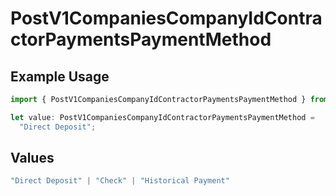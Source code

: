 # PostV1CompaniesCompanyIdContractorPaymentsPaymentMethod

## Example Usage

```typescript
import { PostV1CompaniesCompanyIdContractorPaymentsPaymentMethod } from "@gusto/embedded-api/models/operations";

let value: PostV1CompaniesCompanyIdContractorPaymentsPaymentMethod =
  "Direct Deposit";
```

## Values

```typescript
"Direct Deposit" | "Check" | "Historical Payment"
```